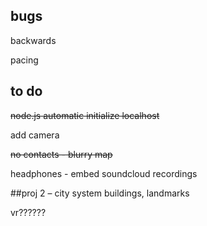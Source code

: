 ## **bugs** 
backwards

pacing



## **to do** 

~~node.js automatic initialize localhost~~

add camera

~~no contacts - blurry map~~

headphones - embed soundcloud recordings


##proj 2 – city system
buildings, landmarks

vr??????
